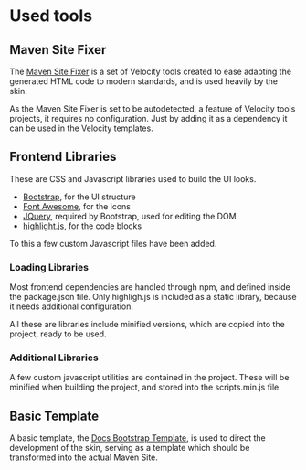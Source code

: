 # Used tools

## Maven Site Fixer

The [Maven Site Fixer][maven-site-fixer] is a set of Velocity tools created to ease adapting the generated HTML code to modern standards, and is used heavily by the skin.

As the Maven Site Fixer is set to be autodetected, a feature of Velocity tools projects, it requires no configuration. Just by adding it as a dependency it can be used in the Velocity templates.

## Frontend Libraries

These are CSS and Javascript libraries used to build the UI looks.

* [Bootstrap][bootstrap], for the UI structure
* [Font Awesome][font_awesome], for the icons
* [JQuery][jquery], required by Bootstrap, used for editing the DOM
* [highlight.js][highlight], for the code blocks

To this a few custom Javascript files have been added.

### Loading Libraries

Most frontend dependencies are handled through npm, and defined inside the package.json file. Only highligh.js is included as a static library, because it needs additional configuration.

All these are libraries include minified versions, which are copied into the project, ready to be used.

### Additional Libraries

A few custom javascript utilities are contained in the project. These will be minified when building the project, and stored into the scripts.min.js file.

## Basic Template

A basic template, the [Docs Bootstrap Template][docs-template], is used to direct the development of the skin, serving as a template which should be transformed into the actual Maven Site.


[maven-site-fixer]: https://github.com/Bernardo-MG/maven-site-fixer
[docs-template]: https://github.com/Bernardo-MG/docs-bootstrap-template

[bootstrap]: http://getbootstrap.com/
[font_awesome]: https://fortawesome.github.io/Font-Awesome/
[highlight]: https://highlightjs.org/
[jquery]: https://jquery.com/
